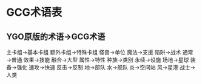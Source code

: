 # GCG术语表
## YGO原版的术语→GCG术语
主卡组→基本卡组
额外卡组→特殊卡组
怪兽→单位
魔法→支援
陷阱→战术
通常→普通
效果→技能
融合→大型
属性→特性
种族→类别
永续→设施
场地→星球
装备→强化
速攻→快速
反击→反制
地→部队
水→舰队
炎→空间站
风→星港
战士→人类
